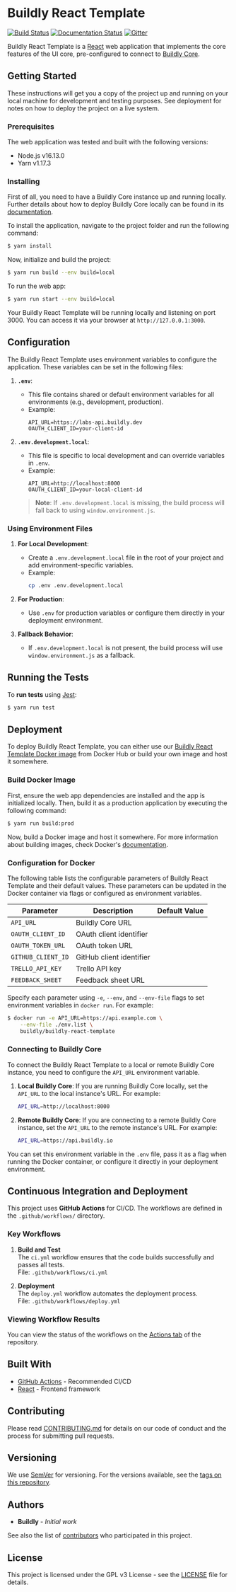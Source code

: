 # Buildly React Template
[![Build Status](https://github.com/buildlyio/buildly-react-template/actions/workflows/ci.yml/badge.svg)](https://github.com/buildlyio/buildly-react-template/actions) [![Documentation Status](https://readthedocs.org/projects/buildly-react-template/badge/?version=latest)](https://buildly-react-template.readthedocs.io/en/latest/?badge=latest) [![Gitter](https://badges.gitter.im/Buildlyio/community.svg)](https://gitter.im/Buildlyio/community?utm_source=badge&utm_medium=badge&utm_campaign=pr-badge)

Buildly React Template is a [React](https://reactjs.org/) web application that implements the core features of the UI core, pre-configured to connect to [Buildly Core](https://github.com/buildlyio/buildly-core).

## Getting Started

These instructions will get you a copy of the project up and running on your local machine for development and testing purposes. See deployment for notes on how to deploy the project on a live system.

### Prerequisites

The web application was tested and built with the following versions:

- Node.js v16.13.0
- Yarn v1.17.3

### Installing

First of all, you need to have a Buildly Core instance up and running locally.
Further details about how to deploy Buildly Core locally can be found in its [documentation](https://buildly-core.readthedocs.io/en/latest/).

To install the application, navigate to the project folder and run the following command:

```bash
$ yarn install
```

Now, initialize and build the project:

```bash
$ yarn run build --env build=local
```

To run the web app:

```bash
$ yarn run start --env build=local
```

Your Buildly React Template will be running locally and listening on port 3000. You can access it via your browser at `http://127.0.0.1:3000`.

## Configuration

The Buildly React Template uses environment variables to configure the application. These variables can be set in the following files:

1. **`.env`**:
   - This file contains shared or default environment variables for all environments (e.g., development, production).
   - Example:
     ```plaintext
     API_URL=https://labs-api.buildly.dev
     OAUTH_CLIENT_ID=your-client-id
     ```

2. **`.env.development.local`**:
   - This file is specific to local development and can override variables in `.env`.
   - Example:
     ```plaintext
     API_URL=http://localhost:8000
     OAUTH_CLIENT_ID=your-local-client-id
     ```

   > **Note**: If `.env.development.local` is missing, the build process will fall back to using `window.environment.js`.

### Using Environment Files

1. **For Local Development**:
   - Create a `.env.development.local` file in the root of your project and add environment-specific variables.
   - Example:
     ```bash
     cp .env .env.development.local
     ```

2. **For Production**:
   - Use `.env` for production variables or configure them directly in your deployment environment.

3. **Fallback Behavior**:
   - If `.env.development.local` is not present, the build process will use `window.environment.js` as a fallback.

## Running the Tests

To **run tests** using [Jest](https://jestjs.io/):

```bash
$ yarn run test
```

## Deployment

To deploy Buildly React Template, you can either use our [Buildly React Template Docker image](https://hub.docker.com/r/buildly/buildly-react-template) from Docker Hub or build your own image and host it somewhere.

### Build Docker Image

First, ensure the web app dependencies are installed and the app is initialized locally. Then, build it as a production application by executing the following command:

```bash
$ yarn run build:prod
```

Now, build a Docker image and host it somewhere. For more information about building images, check Docker's [documentation](https://docs.docker.com/).

### Configuration for Docker

The following table lists the configurable parameters of Buildly React Template and their default values. These parameters can be updated in the Docker container via flags or configured as environment variables.

| Parameter               | Description                                      | Default Value |
|-------------------------|--------------------------------------------------|---------------|
| `API_URL`               | Buildly Core URL                                |               |
| `OAUTH_CLIENT_ID`       | OAuth client identifier                         |               |
| `OAUTH_TOKEN_URL`       | OAuth token URL                                 |               |
| `GITHUB_CLIENT_ID`      | GitHub client identifier                        |               |
| `TRELLO_API_KEY`        | Trello API key                                  |               |
| `FEEDBACK_SHEET`        | Feedback sheet URL                              |               |

Specify each parameter using `-e`, `--env`, and `--env-file` flags to set environment variables in `docker run`. For example:

```bash
$ docker run -e API_URL=https://api.example.com \
    --env-file ./env.list \
    buildly/buildly-react-template
```

### Connecting to Buildly Core

To connect the Buildly React Template to a local or remote Buildly Core instance, you need to configure the `API_URL` environment variable.

1. **Local Buildly Core**:
   If you are running Buildly Core locally, set the `API_URL` to the local instance's URL. For example:
   ```bash
   API_URL=http://localhost:8000
   ```

2. **Remote Buildly Core**:
   If you are connecting to a remote Buildly Core instance, set the `API_URL` to the remote instance's URL. For example:
   ```bash
   API_URL=https://api.buildly.io
   ```

You can set this environment variable in the `.env` file, pass it as a flag when running the Docker container, or configure it directly in your deployment environment.

## Continuous Integration and Deployment

This project uses **GitHub Actions** for CI/CD. The workflows are defined in the `.github/workflows/` directory.

### Key Workflows

1. **Build and Test**  
   The `ci.yml` workflow ensures that the code builds successfully and passes all tests.  
   File: `.github/workflows/ci.yml`

2. **Deployment**  
   The `deploy.yml` workflow automates the deployment process.  
   File: `.github/workflows/deploy.yml`

### Viewing Workflow Results

You can view the status of the workflows on the [Actions tab](https://github.com/buildlyio/buildly-react-template/actions) of the repository.

## Built With

* [GitHub Actions](https://github.com/features/actions) - Recommended CI/CD
* [React](https://reactjs.org/) - Frontend framework

## Contributing

Please read [CONTRIBUTING.md](https://github.com/buildlyio/docs/blob/master/CONTRIBUTING.md) for details on our code of conduct and the process for submitting pull requests.

## Versioning

We use [SemVer](http://semver.org/) for versioning. For the versions available, see the [tags on this repository](https://github.com/buildlyio/buildly-react-template/tags).

## Authors

* **Buildly** - *Initial work*

See also the list of [contributors](https://github.com/buildlyio/buildly-react-template/graphs/contributors) who participated in this project.

## License

This project is licensed under the GPL v3 License - see the [LICENSE](LICENSE) file for details.